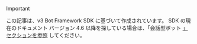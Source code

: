 > [!Important]
> この記事は、v3 Bot Framework SDK に基づいて作成されています。 SDK の現在のドキュメント バージョン 4.6 以降を探している場合は、「会話型ボット [」セクションを参照](~/bots/what-are-bots.md) してください。
